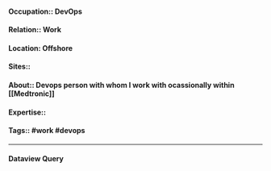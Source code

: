 #### Occupation:: DevOps
#### Relation:: Work
#### Location: Offshore
#### Sites::
#### About:: Devops person with whom I work with ocassionally within [[Medtronic]]
#### Expertise::
#### Tags:: #work #devops 

---
#### Dataview Query
```dataview
```